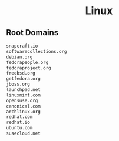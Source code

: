 


<h1 align="center">Linux</h1>  


## Root Domains


```html
snapcraft.io
softwarecollections.org
debian.org
fedorapeople.org
fedoraproject.org
freebsd.org
getfedora.org
jboss.org
launchpad.net
linuxmint.com
opensuse.org
canonical.com
archlinux.org
redhat.com
redhat.io
ubuntu.com
susecloud.net
```  

<br>
